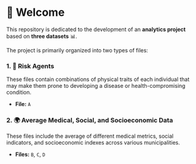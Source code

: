 

# 🎯 Welcome  

This repository is dedicated to the development of an **analytics project** based on **three datasets** 📊.  

The project is primarily organized into two types of files:  

### 1. **🧬 Risk Agents**  
These files contain combinations of physical traits of each individual that may make them prone to developing a disease or health-compromising condition.  
- **File:** `A`  

### 2. **🌍 Average Medical, Social, and Socioeconomic Data**  
These files include the average of different medical metrics, social indicators, and socioeconomic indexes across various municipalities.  
- **Files:** `B`, `C`, `D`  
